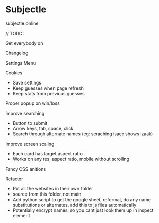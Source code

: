 # Subjectle
subjectle.online

// TODO:

Get everybody on

Changelog

Settings Menu

Cookies
 - Save settings
 - Keep guesses when page refresh
 - Keep stats from previous guesses

Proper popup on win/loss

Improve searching
  - Button to submit
  - Arrow keys, tab, space, click
  - Search through alternate names (eg: seraching isacc shows izaak)

Improve screen scaling
  - Each card has target aspect ratio
  - Works on any res, aspect ratio, mobile without scrolling

Fancy CSS anitions

Refactor
  - Put all the websites in their own folder
  - source from this folder, not main
  - Add python script to get the google sheet, reformat, do any name substitutions or alternates, add this to js files automatically
  - Potentially encrypt names, so you cant just look them up in inspect element
